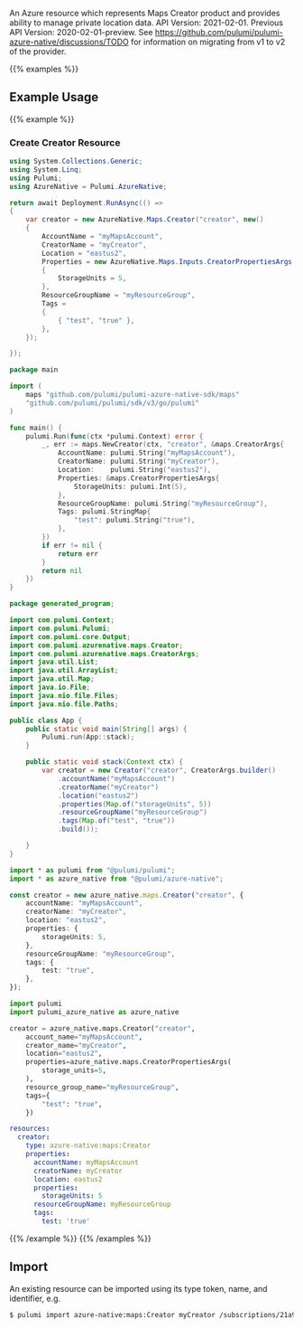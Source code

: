 An Azure resource which represents Maps Creator product and provides ability to manage private location data.
API Version: 2021-02-01.
Previous API Version: 2020-02-01-preview. See https://github.com/pulumi/pulumi-azure-native/discussions/TODO for information on migrating from v1 to v2 of the provider.

{{% examples %}}
## Example Usage
{{% example %}}
### Create Creator Resource
```csharp
using System.Collections.Generic;
using System.Linq;
using Pulumi;
using AzureNative = Pulumi.AzureNative;

return await Deployment.RunAsync(() => 
{
    var creator = new AzureNative.Maps.Creator("creator", new()
    {
        AccountName = "myMapsAccount",
        CreatorName = "myCreator",
        Location = "eastus2",
        Properties = new AzureNative.Maps.Inputs.CreatorPropertiesArgs
        {
            StorageUnits = 5,
        },
        ResourceGroupName = "myResourceGroup",
        Tags = 
        {
            { "test", "true" },
        },
    });

});


```

```go
package main

import (
	maps "github.com/pulumi/pulumi-azure-native-sdk/maps"
	"github.com/pulumi/pulumi/sdk/v3/go/pulumi"
)

func main() {
	pulumi.Run(func(ctx *pulumi.Context) error {
		_, err := maps.NewCreator(ctx, "creator", &maps.CreatorArgs{
			AccountName: pulumi.String("myMapsAccount"),
			CreatorName: pulumi.String("myCreator"),
			Location:    pulumi.String("eastus2"),
			Properties: &maps.CreatorPropertiesArgs{
				StorageUnits: pulumi.Int(5),
			},
			ResourceGroupName: pulumi.String("myResourceGroup"),
			Tags: pulumi.StringMap{
				"test": pulumi.String("true"),
			},
		})
		if err != nil {
			return err
		}
		return nil
	})
}

```

```java
package generated_program;

import com.pulumi.Context;
import com.pulumi.Pulumi;
import com.pulumi.core.Output;
import com.pulumi.azurenative.maps.Creator;
import com.pulumi.azurenative.maps.CreatorArgs;
import java.util.List;
import java.util.ArrayList;
import java.util.Map;
import java.io.File;
import java.nio.file.Files;
import java.nio.file.Paths;

public class App {
    public static void main(String[] args) {
        Pulumi.run(App::stack);
    }

    public static void stack(Context ctx) {
        var creator = new Creator("creator", CreatorArgs.builder()        
            .accountName("myMapsAccount")
            .creatorName("myCreator")
            .location("eastus2")
            .properties(Map.of("storageUnits", 5))
            .resourceGroupName("myResourceGroup")
            .tags(Map.of("test", "true"))
            .build());

    }
}

```

```typescript
import * as pulumi from "@pulumi/pulumi";
import * as azure_native from "@pulumi/azure-native";

const creator = new azure_native.maps.Creator("creator", {
    accountName: "myMapsAccount",
    creatorName: "myCreator",
    location: "eastus2",
    properties: {
        storageUnits: 5,
    },
    resourceGroupName: "myResourceGroup",
    tags: {
        test: "true",
    },
});

```

```python
import pulumi
import pulumi_azure_native as azure_native

creator = azure_native.maps.Creator("creator",
    account_name="myMapsAccount",
    creator_name="myCreator",
    location="eastus2",
    properties=azure_native.maps.CreatorPropertiesArgs(
        storage_units=5,
    ),
    resource_group_name="myResourceGroup",
    tags={
        "test": "true",
    })

```

```yaml
resources:
  creator:
    type: azure-native:maps:Creator
    properties:
      accountName: myMapsAccount
      creatorName: myCreator
      location: eastus2
      properties:
        storageUnits: 5
      resourceGroupName: myResourceGroup
      tags:
        test: 'true'

```

{{% /example %}}
{{% /examples %}}

## Import

An existing resource can be imported using its type token, name, and identifier, e.g.

```sh
$ pulumi import azure-native:maps:Creator myCreator /subscriptions/21a9967a-e8a9-4656-a70b-96ff1c4d05a0/resourceGroups/myResourceGroup/providers/Microsoft.Maps/accounts/myMapsAccount/creators/myCreator 
```
